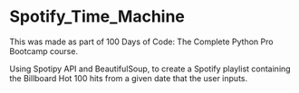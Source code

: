 # Spotify_Time_Machine

This was made as part of 100 Days of Code: The Complete Python Pro Bootcamp course.

Using Spotipy API and BeautifulSoup, to create a Spotify playlist containing the Billboard Hot 100 hits from a given date that the user inputs.
